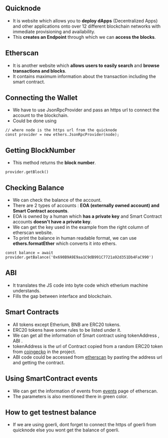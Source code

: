 ## Quicknode

- It is website which allows you to **deploy dApps** (Decentralized Apps) and other applications onto over 12 different blockchain networks with immediate provisioning and availability.
- This **creates an Endpoint** through which we can **access the blocks**.

## Etherscan

- It is another website which **allows users to easily search** and **browse transactions and blocks**.
- It contains maximum information about the transaction including the smart contract.

## Connecting the Wallet

- We have to use JsonRpcProvider and pass an https url to connect the account to the blockchain.
- Could be done using

```JS
// where node is the https url from the quicknode
const provider = new ethers.JsonRpcProvider(node);

```

## Getting BlockNumber

- This method returns the **block number**.

```JS
provider.getBlock()
```

## Checking Balance

- We can check the balance of the account.
- There are 2 types of accounts : **EOA (externally owned account) and Smart Contract accounts**.
- EOA is owned by a human which **has a private key** and Smart Contract accounts **doesn't have a private key**.
- We can get the key used in the example from the right column of etherscan website.
- To print the balance in human readable format, we can use **ethers.formatEther** which converts it into ethers.

```JS
const balance = await provider.getBalance('0x690B9A9E9aa1C9dB991C7721a92d351Db4FaC990')
```

## ABI

- It translates the JS code into byte code which etherium machine understands.
- Fills the gap between interface and blockchain.

## Smart Contracts

- All tokens except Etherium, BNB are ERC20 tokens.
- ERC20 tokens have some rules to be listed under it.
- We can get all the information of Smart contract using tokenAddress , ABI .
- tokenAddress is the url of Contract copied from a random ERC20 token from [coingecko](https://www.coingecko.com/en/coins/shiba-inu) in the project.
- ABI code could be accessed from [etherscan](https://etherscan.io/address/0x95ad61b0a150d79219dcf64e1e6cc01f0b64c4ce#code) by pasting the address url and getting the contract.

## Using SmartContract events

- We can get the information of events from [events](https://etherscan.io/address/0x95ad61b0a150d79219dcf64e1e6cc01f0b64c4ce#events) page of etherscan.
- The parameters is also mentioned there in green color.

## How to get testnest balance

- If we are using goerli, dont forget to connect the https of goerli from quicknode else you wont get the balance of goerli.
